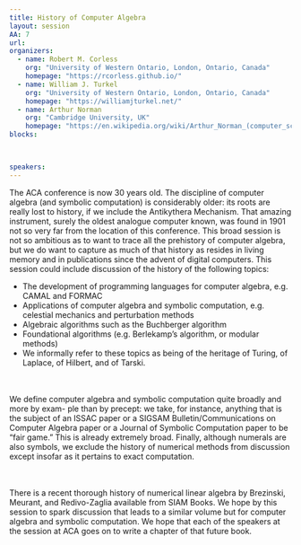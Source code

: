 ```yaml
---
title: History of Computer Algebra
layout: session
AA: 7
url:  
organizers:
  - name: Robert M. Corless
    org: "University of Western Ontario, London, Ontario, Canada"
    homepage: "https://rcorless.github.io/"
  - name: William J. Turkel
    org: "University of Western Ontario, London, Ontario, Canada"
    homepage: "https://williamjturkel.net/"
  - name: Arthur Norman
    org: "Cambridge University, UK"
    homepage: "https://en.wikipedia.org/wiki/Arthur_Norman_(computer_scientist)"
blocks:
 


speakers: 
---
```


The ACA conference is now 30 years old. The discipline of computer algebra (and
symbolic computation) is considerably older: its roots are really lost to history, if we include
the Antikythera Mechanism. That amazing instrument, surely the oldest analogue computer
known, was found in 1901 not so very far from the location of this conference.
This broad session is not so ambitious as to want to trace all the prehistory of computer
algebra, but we do want to capture as much of that history as resides in living memory and
in publications since the advent of digital computers. This session could include discussion
of the history of the following topics:
* The development of programming languages for computer algebra, e.g. CAMAL and
FORMAC
* Applications of computer algebra and symbolic computation, e.g. celestial mechanics
and perturbation methods
* Algebraic algorithms such as the Buchberger algorithm
* Foundational algorithms (e.g. Berlekamp’s algorithm, or modular methods)
* We informally refer to these topics as being of the heritage of Turing, of Laplace, of
Hilbert, and of Tarski.

<br><br>
We define computer algebra and symbolic computation quite broadly and more by exam-
ple than by precept: we take, for instance, anything that is the subject of an ISSAC paper or
a SIGSAM Bulletin/Communications on Computer Algebra paper or a Journal of Symbolic
Computation paper to be “fair game.” This is already extremely broad. Finally, although
numerals are also symbols, we exclude the history of numerical methods from discussion
except insofar as it pertains to exact computation.

<br><br>
There is a recent thorough history of numerical linear algebra by Brezinski, Meurant,
and Redivo-Zaglia available from SIAM Books. We hope by this session to spark discussion
that leads to a similar volume but for computer algebra and symbolic computation. We
hope that each of the speakers at the session at ACA goes on to write a chapter of that
future book.
